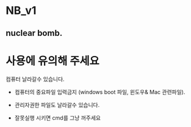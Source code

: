 # NB_v1
 nuclear bomb.
-------------------
# 사용에 유의해 주세요
컴퓨터 날라갈수 있습니다.

- 컴퓨터의 중요파일 입력금지 (windows boot 파일, 윈도우& Mac 관련파일).

- 관리자권한 파일도 날라갈수 있습니다.

- 잘못실행 시키면 cmd를 그냥 꺼주세요
